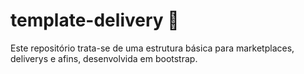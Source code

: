 # template-delivery 🍟
Este repositório trata-se de uma estrutura básica para marketplaces, deliverys e afins, desenvolvida em bootstrap. 
